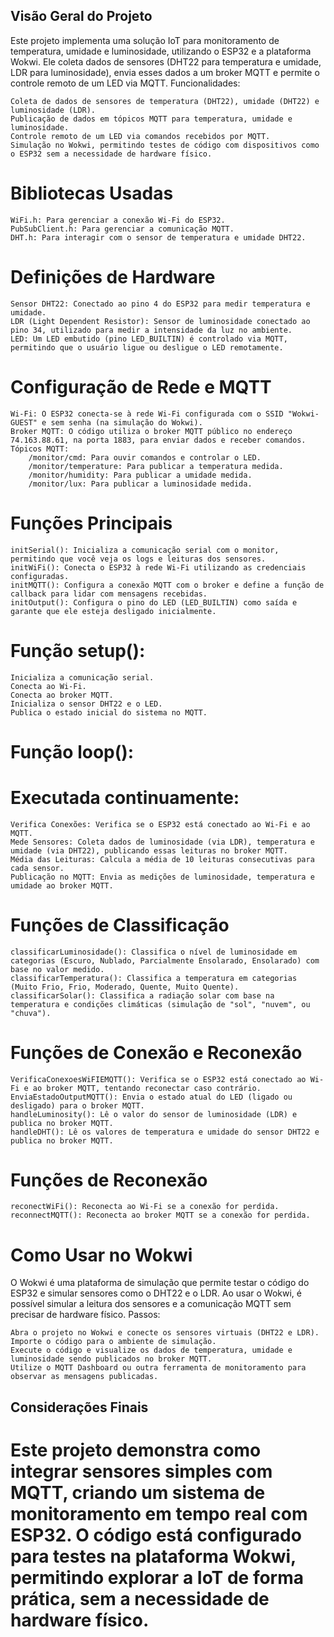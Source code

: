 ## Visão Geral do Projeto

Este projeto implementa uma solução IoT para monitoramento de temperatura, umidade e luminosidade, utilizando o ESP32 e a plataforma Wokwi. Ele coleta dados de sensores (DHT22 para temperatura e umidade, LDR para luminosidade), envia esses dados a um broker MQTT e permite o controle remoto de um LED via MQTT.
Funcionalidades:

    Coleta de dados de sensores de temperatura (DHT22), umidade (DHT22) e luminosidade (LDR).
    Publicação de dados em tópicos MQTT para temperatura, umidade e luminosidade.
    Controle remoto de um LED via comandos recebidos por MQTT.
    Simulação no Wokwi, permitindo testes de código com dispositivos como o ESP32 sem a necessidade de hardware físico.

# Bibliotecas Usadas

    WiFi.h: Para gerenciar a conexão Wi-Fi do ESP32.
    PubSubClient.h: Para gerenciar a comunicação MQTT.
    DHT.h: Para interagir com o sensor de temperatura e umidade DHT22.

# Definições de Hardware

    Sensor DHT22: Conectado ao pino 4 do ESP32 para medir temperatura e umidade.
    LDR (Light Dependent Resistor): Sensor de luminosidade conectado ao pino 34, utilizado para medir a intensidade da luz no ambiente.
    LED: Um LED embutido (pino LED_BUILTIN) é controlado via MQTT, permitindo que o usuário ligue ou desligue o LED remotamente.

# Configuração de Rede e MQTT

    Wi-Fi: O ESP32 conecta-se à rede Wi-Fi configurada com o SSID "Wokwi-GUEST" e sem senha (na simulação do Wokwi).
    Broker MQTT: O código utiliza o broker MQTT público no endereço 74.163.88.61, na porta 1883, para enviar dados e receber comandos.
    Tópicos MQTT:
        /monitor/cmd: Para ouvir comandos e controlar o LED.
        /monitor/temperature: Para publicar a temperatura medida.
        /monitor/humidity: Para publicar a umidade medida.
        /monitor/lux: Para publicar a luminosidade medida.

# Funções Principais

    initSerial(): Inicializa a comunicação serial com o monitor, permitindo que você veja os logs e leituras dos sensores.
    initWiFi(): Conecta o ESP32 à rede Wi-Fi utilizando as credenciais configuradas.
    initMQTT(): Configura a conexão MQTT com o broker e define a função de callback para lidar com mensagens recebidas.
    initOutput(): Configura o pino do LED (LED_BUILTIN) como saída e garante que ele esteja desligado inicialmente.

# Função setup():

    Inicializa a comunicação serial.
    Conecta ao Wi-Fi.
    Conecta ao broker MQTT.
    Inicializa o sensor DHT22 e o LED.
    Publica o estado inicial do sistema no MQTT.

# Função loop():

# Executada continuamente:

    Verifica Conexões: Verifica se o ESP32 está conectado ao Wi-Fi e ao MQTT.
    Mede Sensores: Coleta dados de luminosidade (via LDR), temperatura e umidade (via DHT22), publicando essas leituras no broker MQTT.
    Média das Leituras: Calcula a média de 10 leituras consecutivas para cada sensor.
    Publicação no MQTT: Envia as medições de luminosidade, temperatura e umidade ao broker MQTT.

# Funções de Classificação

    classificarLuminosidade(): Classifica o nível de luminosidade em categorias (Escuro, Nublado, Parcialmente Ensolarado, Ensolarado) com base no valor medido.
    classificarTemperatura(): Classifica a temperatura em categorias (Muito Frio, Frio, Moderado, Quente, Muito Quente).
    classificarSolar(): Classifica a radiação solar com base na temperatura e condições climáticas (simulação de "sol", "nuvem", ou "chuva").

# Funções de Conexão e Reconexão

    VerificaConexoesWiFIEMQTT(): Verifica se o ESP32 está conectado ao Wi-Fi e ao broker MQTT, tentando reconectar caso contrário.
    EnviaEstadoOutputMQTT(): Envia o estado atual do LED (ligado ou desligado) para o broker MQTT.
    handleLuminosity(): Lê o valor do sensor de luminosidade (LDR) e publica no broker MQTT.
    handleDHT(): Lê os valores de temperatura e umidade do sensor DHT22 e publica no broker MQTT.

# Funções de Reconexão

    reconectWiFi(): Reconecta ao Wi-Fi se a conexão for perdida.
    reconnectMQTT(): Reconecta ao broker MQTT se a conexão for perdida.

# Como Usar no Wokwi

O Wokwi é uma plataforma de simulação que permite testar o código do ESP32 e simular sensores como o DHT22 e o LDR. Ao usar o Wokwi, é possível simular a leitura dos sensores e a comunicação MQTT sem precisar de hardware físico.
Passos:

    Abra o projeto no Wokwi e conecte os sensores virtuais (DHT22 e LDR).
    Importe o código para o ambiente de simulação.
    Execute o código e visualize os dados de temperatura, umidade e luminosidade sendo publicados no broker MQTT.
    Utilize o MQTT Dashboard ou outra ferramenta de monitoramento para observar as mensagens publicadas.

## Considerações Finais

# Este projeto demonstra como integrar sensores simples com MQTT, criando um sistema de monitoramento em tempo real com ESP32. O código está configurado para testes na plataforma Wokwi, permitindo explorar a IoT de forma prática, sem a necessidade de hardware físico.

